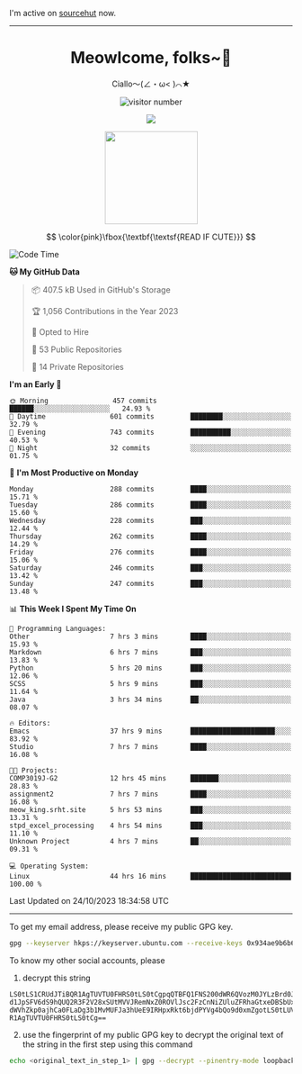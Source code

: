 I'm active on [sourcehut](https://sr.ht/~meow_king/) now. 

---

<div align="center">
  <h1>Meowlcome, folks~👋</h1>
  <p>Ciallo～(∠・ω< )⌒★</p>
</div>

<p align="center">
  <img src="https://count.getloli.com/get/@Ziqi-Yang?theme=rule34" alt="visitor number" />
</p>

<p align="center">
  <img src="https://skillicons.dev/icons?i=rust,c,py,flutter,go,java,js,bash,linux,emacs" />
</p>
<p align="center">
  <img height="165" src="https://github-readme-stats.vercel.app/api?username=Ziqi-Yang&show_icons=true&include_all_commits=true&hide_border=true" />
</p>

$$
\color{pink}\fbox{\textbf{\textsf{READ IF CUTE}}}
$$

<!--START_SECTION:waka-->
![Code Time](http://img.shields.io/badge/Code%20Time-1%2C727%20hrs%2029%20mins-blue)

**🐱 My GitHub Data** 

> 📦 407.5 kB Used in GitHub's Storage 
 > 
> 🏆 1,056 Contributions in the Year 2023
 > 
> 💼 Opted to Hire
 > 
> 📜 53 Public Repositories 
 > 
> 🔑 14 Private Repositories 
 > 
**I'm an Early 🐤** 

```text
🌞 Morning                457 commits         ██████░░░░░░░░░░░░░░░░░░░   24.93 % 
🌆 Daytime                601 commits         ████████░░░░░░░░░░░░░░░░░   32.79 % 
🌃 Evening                743 commits         ██████████░░░░░░░░░░░░░░░   40.53 % 
🌙 Night                  32 commits          ░░░░░░░░░░░░░░░░░░░░░░░░░   01.75 % 
```
📅 **I'm Most Productive on Monday** 

```text
Monday                   288 commits         ████░░░░░░░░░░░░░░░░░░░░░   15.71 % 
Tuesday                  286 commits         ████░░░░░░░░░░░░░░░░░░░░░   15.60 % 
Wednesday                228 commits         ███░░░░░░░░░░░░░░░░░░░░░░   12.44 % 
Thursday                 262 commits         ████░░░░░░░░░░░░░░░░░░░░░   14.29 % 
Friday                   276 commits         ████░░░░░░░░░░░░░░░░░░░░░   15.06 % 
Saturday                 246 commits         ███░░░░░░░░░░░░░░░░░░░░░░   13.42 % 
Sunday                   247 commits         ███░░░░░░░░░░░░░░░░░░░░░░   13.48 % 
```


📊 **This Week I Spent My Time On** 

```text
💬 Programming Languages: 
Other                    7 hrs 3 mins        ████░░░░░░░░░░░░░░░░░░░░░   15.93 % 
Markdown                 6 hrs 7 mins        ███░░░░░░░░░░░░░░░░░░░░░░   13.83 % 
Python                   5 hrs 20 mins       ███░░░░░░░░░░░░░░░░░░░░░░   12.06 % 
SCSS                     5 hrs 9 mins        ███░░░░░░░░░░░░░░░░░░░░░░   11.64 % 
Java                     3 hrs 34 mins       ██░░░░░░░░░░░░░░░░░░░░░░░   08.07 % 

🔥 Editors: 
Emacs                    37 hrs 9 mins       █████████████████████░░░░   83.92 % 
Studio                   7 hrs 7 mins        ████░░░░░░░░░░░░░░░░░░░░░   16.08 % 

🐱‍💻 Projects: 
COMP3019J-G2             12 hrs 45 mins      ███████░░░░░░░░░░░░░░░░░░   28.83 % 
assignment2              7 hrs 7 mins        ████░░░░░░░░░░░░░░░░░░░░░   16.08 % 
meow_king.srht.site      5 hrs 53 mins       ███░░░░░░░░░░░░░░░░░░░░░░   13.31 % 
stpd_excel_processing    4 hrs 54 mins       ███░░░░░░░░░░░░░░░░░░░░░░   11.10 % 
Unknown Project          4 hrs 7 mins        ██░░░░░░░░░░░░░░░░░░░░░░░   09.31 % 

💻 Operating System: 
Linux                    44 hrs 16 mins      █████████████████████████   100.00 % 
```


 Last Updated on 24/10/2023 18:34:58 UTC
<!--END_SECTION:waka-->

-----

To get my email address, please receive my public GPG key.
```bash
gpg --keyserver hkps://keyserver.ubuntu.com --receive-keys 0x934ae9b6b6e9ff34
```
To know my other social accounts, please
1) decrypt this string
```
LS0tLS1CRUdJTiBQR1AgTUVTU0FHRS0tLS0tCgpqQTBFQ1FNS200dWR6QVozM0JYLzBrd0JNU0Ru
d1JpSFV6dS9hQUQ2R3F2V28xSUtMVVJRemNxZ0ROVlJsc2FzCnNiZUluZFRhaGtxeDBSbUxEajVq
dWVhZkp0ajhCa0FLaDg3b1MvMUFJa3hUeE9IRHpxRkt6bjdPYVg4bQo9d0xmZgotLS0tLUVORCBQ
R1AgTUVTU0FHRS0tLS0tCg==
```
2) use the fingerprint of my public GPG key to decrypt the original text of the string in the first step using this command
```bash
echo <original_text_in_step_1> | gpg --decrypt --pinentry-mode loopback --armor
```


